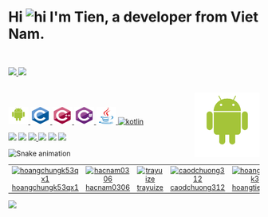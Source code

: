 <h1 align="left"> Hi <img src="https://user-images.githubusercontent.com/1303154/88677602-1635ba80-d120-11ea-84d8-d263ba5fc3c0.gif" width="28px" alt="hi">  I'm Tien, a developer from Viet Nam. </h1>

<br/>
<p align="left">
  <a href="https://github.com/hoangtien2k3">
  <img width="49.5%" src="https://github-readme-stats.vercel.app/api?username=hoangtien2k3&show_icons=true&count_private=true&theme=Javascript-dark&hide_border=true&bg_color=0D1117" />
  <img width="49.5%" src="https://github-readme-streak-stats.herokuapp.com?user=hoangtien2k3&theme=Javascript-dark&hide_border=true&date_format=M%20j%5B%2C%20Y%5D" />
  </a>
</p>
<br>
<img align="right" alt="Rafa-pic" height="130style="border-radius:50px;"
   src="https://raw.githubusercontent.com/devicons/devicon/master/icons/android/android-original-wordmark.svg">   
</div>
                                                                                                              
##
   
<p align="left"> <a href="https://developer.android.com" target="_blank" rel="noreferrer"> <img src="https://raw.githubusercontent.com/devicons/devicon/master/icons/android/android-original-wordmark.svg" alt="android" width="40" height="35"/> </a> <a href="https://www.cprogramming.com/" target="_blank" rel="noreferrer"> <img src="https://raw.githubusercontent.com/devicons/devicon/master/icons/c/c-original.svg" alt="c" width="40" height="35"/> </a> <a href="https://www.w3schools.com/cpp/" target="_blank" rel="noreferrer"> <img src="https://raw.githubusercontent.com/devicons/devicon/master/icons/cplusplus/cplusplus-original.svg" alt="cplusplus" width="40" height="35"/> </a> <a href="https://www.w3schools.com/cs/" target="_blank" rel="noreferrer"> <img src="https://raw.githubusercontent.com/devicons/devicon/master/icons/csharp/csharp-original.svg" alt="csharp" width="40" height="35"/> </a> <a href="https://www.java.com" target="_blank" rel="noreferrer"> <img src="https://raw.githubusercontent.com/devicons/devicon/master/icons/java/java-original.svg" alt="java" width="40" height="35"/> </a> <a href="https://kotlinlang.org" target="_blank" rel="noreferrer"> <img src="https://www.vectorlogo.zone/logos/kotlinlang/kotlinlang-icon.svg" alt="kotlin" width="40" height="35"/> </a> </p>
<div> 
   <a href="https://www.facebook.com/hoangtien2k3.vn/" target="_blank"><img src="https://img.shields.io/badge/Facebook-1877F2?style=for-the-badge&logo=facebook&logoColor=white" target="_blank"></a> 
   <a href="https://git-scm.com/" target="_blank"><img src="https://img.shields.io/badge/GIT-E44C30?style=for-the-badge&logo=git&logoColor=white" target="_blank"></a> 
   <a href ="mailto:hoangtien2k3qx1@gmail.com"><img src="https://img.shields.io/badge/-Gmail-%23333?style=for-the-badge&logo=gmail&logoColor=white" target="_blank"</a>
   <a href="https://leetcode.com/hoangtien2k3/" target="_blank"><img src="https://img.shields.io/badge/-LeetCode-FFA116?style=for-the-badge&logo=LeetCode&logoColor=black" target="_blank"></a>
   <a href="https://app.codesignal.com/profile/hoang_t_vcc" target="_blank"><img src="https://img.shields.io/badge/Codesignal-3A76F0?style=for-the-badge&logo=signal&logoColor=white" target="_blank"></a> 
   <a href="https://stackoverflow.com/users/17357931/ti%e1%ba%bfn" target="_blank"><img src="https://img.shields.io/badge/Stack_Overflow-FE7A16?style=for-the-badge&logo=stack-overflow&logoColor=white" target="_blank"></a>



  ![Snake animation](https://raw.githubusercontent.com/hoangtien2k3/rafaballerini/output/github-contribution-grid-snake.svg)
</div>



<!-- FOLLOWER-LIST:START -->
<table>

  <tr>

<td align="center">
     <a href="https://github.com/hoangchungk53qx1">
       <img src="https://avatars.githubusercontent.com/u/52132635?v=4" width="100px;" alt="hoangchungk53qx1"/>
     </a>
     <br />
     <a href="https://github.com/hoangchungk53qx1">hoangchungk53qx1</a>
  </td>
		
<td align="center">
     <a href="https://github.com/hacnam0306">
       <img src="https://avatars.githubusercontent.com/u/93205714?v=4" width="100px;" alt="hacnam0306"/>
     </a>
     <br />
     <a href="https://github.com/hacnam0306">hacnam0306</a>
  </td>
		
<td align="center">
     <a href="https://github.com/trayuize">
       <img src="https://avatars.githubusercontent.com/u/93262682?v=4" width="100px;" alt="trayuize"/>
     </a>
     <br />
     <a href="https://github.com/trayuize">trayuize</a>
  </td>
		
<td align="center">
     <a href="https://github.com/caodchuong312">
       <img src="https://avatars.githubusercontent.com/u/92881216?v=4" width="100px;" alt="caodchuong312"/>
     </a>
     <br />
     <a href="https://github.com/caodchuong312">caodchuong312</a>
  </td>				

<td align="center">
     <a href="https://github.com/hoangtien2k3">
       <img src="https://avatars.githubusercontent.com/u/91842746?v=4" width="100px;" alt="hoangtien2k3"/>
     </a>
     <br />
     <a href="https://github.com/hoangtien2k3">hoangtien2k3</a>
  </td>

<td align="center">
     <a href="https://github.com/codereport">
       <img src="https://avatars.githubusercontent.com/u/36027403?v=4" width="100px;" alt="codereport"/>
     </a>
     <br />
     <a href="https://github.com/codereport">codereport</a>
  </td>		
					    
<td align="center">
     <a href="https://github.com/thantrieu">
       <img src="https://avatars.githubusercontent.com/u/34931034?v=4" width="100px;" alt="thantrieu"/>
     </a>
     <br />
     <a href="https://github.com/thantrieu">thantrieu</a>
  </td>								   
		  </tr>	

					   
  <tr>

					   
					   
					   					      				   
					   
</table>
<!-- FOLLOWER-LIST:END -->

 ![](https://komarev.com/ghpvc/?username=hoanngtien2k3&color=238dd9&style=flat&label=VIEWS)
   
